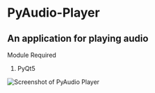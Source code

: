 # PyAudio-Player
 
## An application for playing audio

Module Required
1. PyQt5


![Screenshot of PyAudio Player](https://github.com/samir2901/PyAudio-Player/blob/master/sample.png?raw=true)
